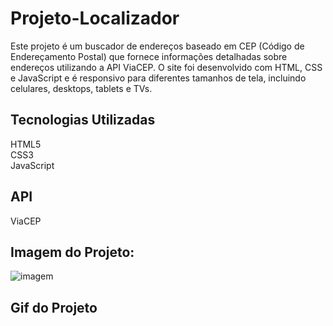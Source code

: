 # Projeto-Localizador

Este projeto é um buscador de endereços baseado em CEP (Código de Endereçamento Postal) que fornece informações detalhadas sobre endereços utilizando a API ViaCEP. O site foi desenvolvido com HTML, CSS e JavaScript e é responsivo para diferentes tamanhos de tela, incluindo celulares, desktops, tablets e TVs.

<h2>Tecnologias Utilizadas</h2>
HTML5<br>
CSS3<br>
JavaScript<br>
<h2>API</h2>
ViaCEP

<h2>Imagem do Projeto:</h2>






![imagem](https://github.com/GRodrigues10/Projeto-Localizador/assets/167185964/abb5faa0-7af9-4c03-99be-312c07d8720d)


<h2>Gif do Projeto</h2>







